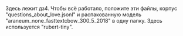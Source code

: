 Здесь лежит дз4. Чтобы всё работало, положите эти файлы, корпус "questions_about_love.jsonl" и распакованную модель "araneum_none_fasttextcbow_300_5_2018" в одну папку. Здесь используется "rubert-tiny".
